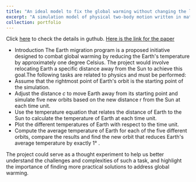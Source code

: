 ```yaml
---
title: "An ideal model to fix the global warming without changing the length of the year"
excerpt: "A simulation model of physical two-body motion written in matlab.<br/><img src='/images/globalwarming.png'>"
collection: portfolio
---
```



Click [here](https://github.com/YinoXu/Fix-Global-Warming) to check the details in guthub.
[Here is the link for the paper](https://docs.google.com/document/d/1vOCHYUK4zUEgO71ZA8oh71qe2BWWvtcgrqZDjSeVZJI/edit)

* Introduction
The Earth migration program is a proposed initiative designed to combat global warming by reducing the Earth's temperature by approximately one degree Celsius. The project would involve relocating Earth a specific distance away from the Sun to achieve this goal.The following tasks are related to physics and must be performed:
 * Assume that the rightmost point of Earth's orbit is the starting point of the simulation.
 * Adjust the distance $c$ to move Earth away from its starting point and simulate five new orbits based on the new distance r from the Sun at each time unit.
 * Use the temperature equation that relates the distance of Earth to the Sun to calculate the temperature of Earth at each time unit.
 * Plot the different temperatures of Earth with respect to the time unit.
 * Compute the average temperature of Earth for each of the five different orbits, compare the results and find the new orbit that reduces Earth's average temperature by exactly 1&deg;
.

The project could serve as a thought experiment to help us better understand the challenges and complexities of such a task, and highlight the importance of finding more practical solutions to address global warming.

